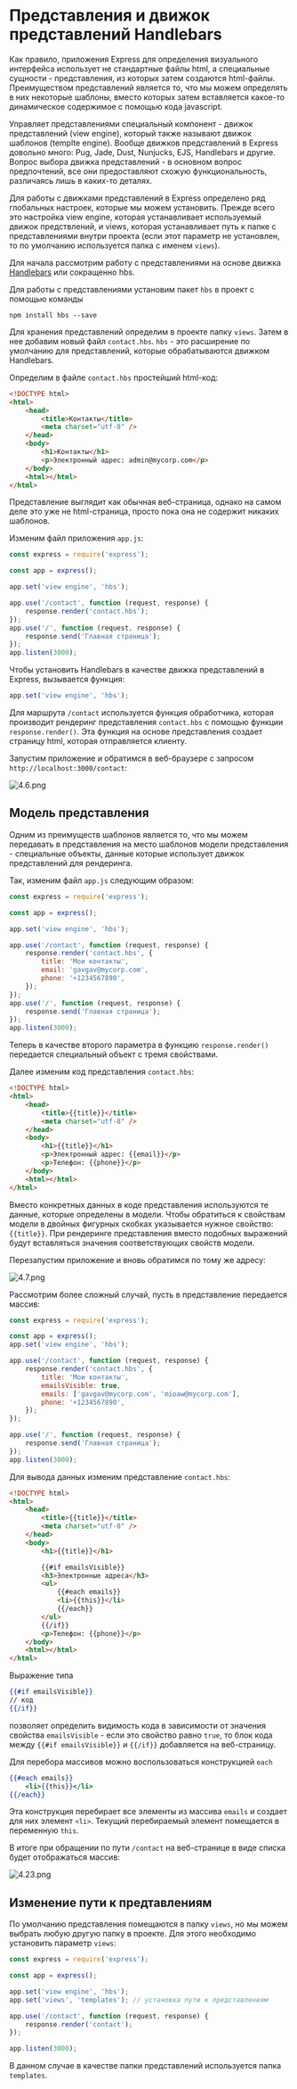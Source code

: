 # Представления и движок представлений Handlebars

Как правило, приложения Express для определения визуального интерфейса использует не стандартные файлы html, а специальные сущности - представления, из которых затем создаются html-файлы. Преимуществом представлений является то, что мы можем определять в них некоторые шаблоны, вместо которых затем вставляется какое-то динамическое содержимое с помощью кода javascript.

Управляет представлениями специальный компонент - движок представлений (view engine), который также называют движок шаблонов (templte engine). Вообще движков представлений в Express довольно много: Pug, Jade, Dust, Nunjucks, EJS, Handlebars и другие. Вопрос выбора движка представлений - в основном вопрос предпочтений, все они предоставляют схожую функциональность, различаясь лишь в каких-то деталях.

Для работы с движками представлений в Express определено ряд глобальных настроек, которые мы можем установить. Прежде всего это настройка view engine, которая устанавливает используемый движок предствлений, и views, которая устанавливает путь к папке с представлениями внутри проекта (если этот параметр не установлен, то по умолчанию используется папка с именем `views`).

Для начала рассмотрим работу с представлениями на основе движка [Handlebars](https://www.npmjs.com/package/hbs) или сокращенно hbs.

Для работы с представлениями установим пакет `hbs` в проект с помощью команды

```
npm install hbs --save
```

Для хранения представлений определим в проекте папку `views`. Затем в нее добавим новый файл `contact.hbs`. `hbs` - это расширение по умолчанию для представлений, которые обрабатываются движком Handlebars.

Определим в файле `contact.hbs` простейший html-код:

```html
<!DOCTYPE html>
<html>
    <head>
        <title>Контакты</title>
        <meta charset="utf-8" />
    </head>
    <body>
        <h1>Контакты</h1>
        <p>Электронный адрес: admin@mycorp.com</p>
    </body>
    <html></html>
</html>
```

Представление выглядит как обычная веб-страница, однако на самом деле это уже не html-страница, просто пока она не содержит никаких шаблонов.

Изменим файл приложения `app.js`:

```js
const express = require('express');

const app = express();

app.set('view engine', 'hbs');

app.use('/contact', function (request, response) {
    response.render('contact.hbs');
});
app.use('/', function (request, response) {
    response.send('Главная страница');
});
app.listen(3000);
```

Чтобы установить Handlebars в качестве движка представлений в Express, вызывается функция:

```js
app.set('view engine', 'hbs');
```

Для маршрута `/contact` используется функция обработчика, которая производит рендеринг представления `contact.hbs` с помощью функции `response.render()`. Эта функция на основе представления создает страницу html, которая отправляется клиенту.

Запустим приложение и обратимся в веб-браузере с запросом `http://localhost:3000/contact`:

![4.6.png](4.6.png)

## Модель представления

Одним из преимуществ шаблонов является то, что мы можем передавать в представления на место шаблонов модели представления - специальные объекты, данные которые использует движок представлений для рендеринга.

Так, изменим файл `app.js` следующим образом:

```js
const express = require('express');

const app = express();

app.set('view engine', 'hbs');

app.use('/contact', function (request, response) {
    response.render('contact.hbs', {
        title: 'Мои контакты',
        email: 'gavgav@mycorp.com',
        phone: '+1234567890',
    });
});
app.use('/', function (request, response) {
    response.send('Главная страница');
});
app.listen(3000);
```

Теперь в качестве второго параметра в функцию `response.render()` передается специальный объект с тремя свойствами.

Далее изменим код представления `contact.hbs`:

```html
<!DOCTYPE html>
<html>
    <head>
        <title>{{title}}</title>
        <meta charset="utf-8" />
    </head>
    <body>
        <h1>{{title}}</h1>
        <p>Электронный адрес: {{email}}</p>
        <p>Телефон: {{phone}}</p>
    </body>
    <html></html>
</html>
```

Вместо конкретных данных в коде представления используются те данные, которые определены в модели. Чтобы обратиться к свойствам модели в двойных фигурных скобках указывается нужное свойство: `{{title}}`. При рендеринге представления вместо подобных выражений будут вставляться значения соответствующих свойств модели.

Перезапустим приложение и вновь обратимся по тому же адресу:

![4.7.png](4.7.png)

Рассмотрим более сложный случай, пусть в представление передается массив:

```js
const express = require('express');

const app = express();
app.set('view engine', 'hbs');

app.use('/contact', function (request, response) {
    response.render('contact.hbs', {
        title: 'Мои контакты',
        emailsVisible: true,
        emails: ['gavgav@mycorp.com', 'mioaw@mycorp.com'],
        phone: '+1234567890',
    });
});

app.use('/', function (request, response) {
    response.send('Главная страница');
});
app.listen(3000);
```

Для вывода данных изменим представление `contact.hbs`:

```html
<!DOCTYPE html>
<html>
    <head>
        <title>{{title}}</title>
        <meta charset="utf-8" />
    </head>
    <body>
        <h1>{{title}}</h1>

        {{#if emailsVisible}}
        <h3>Электронные адреса</h3>
        <ul>
            {{#each emails}}
            <li>{{this}}</li>
            {{/each}}
        </ul>
        {{/if}}
        <p>Телефон: {{phone}}</p>
    </body>
    <html></html>
</html>
```

Выражение типа

```hbs
{{#if emailsVisible}}
// код
{{/if}}
```

позволяет определить видимость кода в зависимости от значения свойства `emailsVisible` - если это свойство равно `true`, то блок кода между `{{#if emailsVisible}}` и `{{/if}}` добавляется на веб-страницу.

Для перебора массивов можно воспользоваться конструкцией `each`

```hbs
{{#each emails}}
    <li>{{this}}</li>
{{/each}}
```

Эта конструкция перебирает все элементы из массива `emails` и создает для них элемент `<li>`. Текущий перебираемый элемент помещается в переменную `this`.

В итоге при обращении по пути `/contact` на веб-странице в виде списка будет отображаться массив:

![4.23.png](4.23.png)

## Изменение пути к предтавлениям

По умолчанию представления помещаются в папку `views`, но мы можем выбрать любую другую папку в проекте. Для этого необходимо установить параметр `views`:

```js
const express = require('express');

const app = express();

app.set('view engine', 'hbs');
app.set('views', 'templates'); // установка пути к представлениям

app.use('/contact', function (request, response) {
    response.render('contact');
});

app.listen(3000);
```

В данном случае в качестве папки представлений используется папка `templates`.
